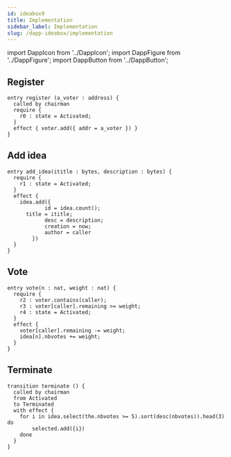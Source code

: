 ```yaml
---
id: ideabox9
title: Implementation
sidebar_label: Implementation
slug: /dapp-ideabox/implementation
---
```


import DappIcon from '../DappIcon';
import DappFigure from '../DappFigure';
import DappButton from '../DappButton';

## Register

```archetype
entry register (a_voter : address) {
  called by chairman
  require {
    r0 : state = Activated;
  }
  effect { voter.add({ addr = a_voter }) }
}
```

## Add idea

```archetype
entry add_idea(ititle : bytes, description : bytes) {
  require {
    r1 : state = Activated;
  }
  effect {
    idea.add({
			id = idea.count();
      title = ititle;
			desc = description;
			creation = now;
			author = caller
		})
  }
}
```

## Vote

```archetype
entry vote(n : nat, weight : nat) {
  require {
    r2 : voter.contains(caller);
    r3 : voter[caller].remaining >= weight;
    r4 : state = Activated;
  }
  effect {
    voter[caller].remaining -= weight;
    idea[n].nbvotes += weight;
  }
}
```

## Terminate

```archetype
transition terminate () {
  called by chairman
  from Activated
  to Terminated
  with effect {
    for i in idea.select(the.nbvotes >= 5).sort(desc(nbvotes)).head(3) do
        selected.add({i})
    done
  }
}
```

